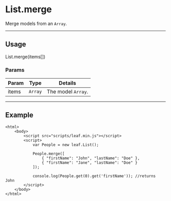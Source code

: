 # List.merge

Merge models from an `Array`.

----------------------------------------------------------------------

## Usage

List.merge(items[])

### Params

| Param           | Type          | Details                          |
| --------------- | ------------- | -------------------------------- |
| items           | `Array`       | The model `Array`.               |

----------------------------------------------------------------------

## Example

	<html>	
		<body>
			<script src="scripts/leaf.min.js"></script>
			<script>	
				var People = new leaf.List();

				People.merge([
					{ "firstName": "John", "lastName": "Doe" },
					{ "firstName": "Jane", "lastName": "Doe" }
				]);

				console.log(People.get(0).get('firstName')); //returns John
			</script>
		</body>
	</html>	

